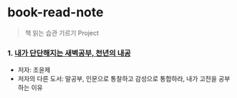 # book-read-note
> 책 읽는 습관 기르기 Project


### 1. [내가 단단해지는 새벽공부, 천년의 내공](https://github.com/jukyellow/book-read-note/blob/master/01_%EB%82%B4%EA%B0%80%20%EB%8B%A8%EB%8B%A8%ED%95%B4%EC%A7%80%EB%8A%94%20%EC%83%88%EB%B2%BD%EA%B3%B5%EB%B6%80%2C%20%EC%B2%9C%EB%85%84%EC%9D%98%20%EB%82%B4%EA%B3%B5(%EC%A1%B0%EC%9C%A4%EC%A0%9C)/README.md "링크 제목 ")  
- 저자: 조윤제  
- 저자의 다른 도서: 말공부, 인문으로 통찰하고 감성으로 통합하라, 내가 고전을 공부하는 이유  




